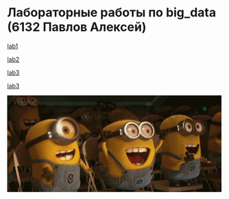 <h1>Лабораторные работы по big_data (6132 Павлов Алексей)</h1>

[lab1](lab1/)

[lab2](lab2/)

[lab3](lab3/)

[lab3](lab4/)


![](https://github.com/LexeyPivloy/big_dacha/blob/main/gif.gif)
